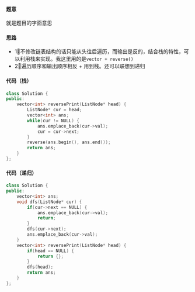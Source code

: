 #### 题意

就是题目的字面意思

#### 思路

- 1⃣️不修改链表结构的话只能从头往后遍历，而输出是反的，结合栈的特性，可以利用栈来实现。我这里用的是`vector + reverse()`
- 2⃣️遍历顺序和输出顺序相反 + 用到栈。还可以联想到递归

#### 代码（栈）

```c++
class Solution {
public:
    vector<int> reversePrint(ListNode* head) {
        ListNode* cur = head;
        vector<int> ans;
        while(cur != NULL) {
            ans.emplace_back(cur->val);
            cur = cur->next;
        }
        reverse(ans.begin(), ans.end());
        return ans;
    }
};
```

#### 代码（递归）

```c++
class Solution {
public:
    vector<int> ans;
    void dfs(ListNode* cur) {
        if(cur->next == NULL) {
            ans.emplace_back(cur->val);
            return;
        }
        dfs(cur->next);
        ans.emplace_back(cur->val);
    }
    vector<int> reversePrint(ListNode* head) {
        if(head == NULL) {
            return {};
        }
        dfs(head);
        return ans;
    }
};
```

